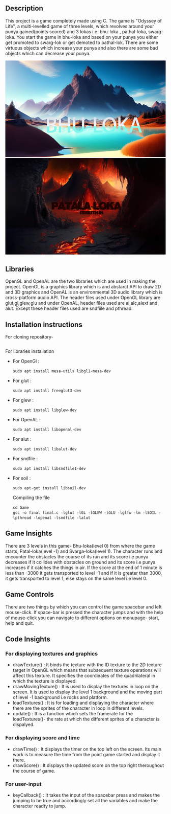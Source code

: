 ## Description
This project is a game completely made using C. The game is "Odyssey of Life", a multi-levelled game of three levels, which revolves around your punya gained(points scored) and 3 lokas i.e. bhu-loka , pathal-loka, swarg-loka. You start the game in bhu-loka and based on your punya you either get promoted to swarg-lok or get demoted to pathal-lok. There
are some virtuous objects which increase your punya and also there are some bad objects which can decrease your punya. 

![Alt text](bhuloktrans.png)
![Alt text](pataltrans.png)





## Libraries
OpenGL and OpenAL are the two libraries which are used in making the project. OpenGL is a graphics library which is and abstarct API to draw 2D and 3D graphics and OpenAL is an environmental 3D audio library which is cross-platform audio API.
The header files used under OpenGL library are glut,gl,glew,glu and under OpenAL, header files used are al,alc,alext and alut. Except these header files used are sndfiile and pthread.


## Installation instructions 
For cloning repository- 
```Ubuntu git clone https://github.com/GouriVerma/Game.git
``` 

For libraries installation
- For OpenGl :
  ```Ubuntu
  sudo apt install mesa-utils libgl1-mesa-dev
  ```
- For glut :
  ```Ubuntu
  sudo apt install freeglut3-dev
- For glew :
  ```Ubuntu
  sudo apt install libglew-dev
  ```
- For OpenAL :
  ```Ubuntu
  sudo apt install libopenal-dev
  ```
- For alut :
  ```Ubuntu
  sudo apt install libalut-dev
  ```
- For sndfile :
  ```Ubuntu
  sudo apt install libsndfile1-dev
- For soil :
  ```Ubuntu
  sudo apt-get install libsoil-dev
  ```
  
  Compiling the file
  
  ```Ubuntu
  cd Game
  gcc -o final final.c -lglut -lGL -lGLEW -lGLU -lglfw -lm -lSOIL -lpthread -lopenal -lsndfile -lalut
  ```
  
 ## Game Insights
 There are 3 levels in this game- Bhu-loka(level 0) from where the game starts, Patal-loka(level -1) and Svarga-loka(level 1). The character runs and      encounter the obstacles the course of its run and its score i.e punya decreases if it collides with obstacles on ground and its score i.e punya increases if it catches the things in air. If the score at the end of 1 minute is less than -3000 it gets transported to level -1 and if  it is greater than 3000, it gets transported to level 1, else stays on the same level i.e level 0.  
 
## Game Controls
There are two things by which you can control the game spacebar and left mouse-click. If space-bar is pressed the character jumps and with the help of mouse-click you can navigate to different options on menupage- start, help and quit.

## Code Insights
### For displaying textures and graphics
- drawTexture() : It binds the texture with the ID texture to the 2D texture target in OpenGL which means that subsequent texture operations will affect this texture. It specifies the coordinates of the quadrilateral in which the texture is displayed.
- drawMovingTexture() : It is used to display the textures in loop on the screen. It is used to display the level 1 background and the moving part of level -1 background i.e rocks and platform.
- loadTextures() : It is for loading and displaying the character where there are the sprites of the character in loop in different levels.
- update() : It is a function which sets the framerate for the loadTextures()- the rate at which the different sprites of a character is dispalyed.

### For displaying score and time
- drawTime() : It displays the timer on the top left on the screen. Its main work is to measure the time from the point game started and display it there.
- drawScore() : It displays the updated score on the top right theroughout the course  of game. 

### For user-input
- keyCallback() : It takes the input of the spacebar press and makes the jumping to be true and accordingly set all the variables and make the character readty to jump.

 
  
  

  
  
  
  

  
  
